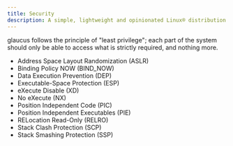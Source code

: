 ```yaml
---
title: Security
description: A simple, lightweight and opinionated Linux® distribution based on musl libc and toybox
---
```


glaucus follows the principle of "least privilege"; each part of the system
should only be able to access what is strictly required, and nothing more.

- Address Space Layout Randomization (ASLR)
- Binding Policy NOW (BIND_NOW)
- Data Execution Prevention (DEP)
- Executable-Space Protection (ESP)
- eXecute Disable (XD)
- No eXecute (NX)
- Position Independent Code (PIC)
- Position Independent Executables (PIE)
- RELocation Read-Only (RELRO)
- Stack Clash Protection (SCP)
- Stack Smashing Protection (SSP)
